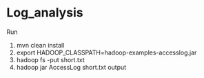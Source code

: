 # Log_analysis

Run

1. mvn clean install
2. export HADOOP_CLASSPATH=hadoop-examples-accesslog.jar
3. hadoop fs -put short.txt
4. hadoop jar AccessLog short.txt output
